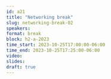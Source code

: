 ```yaml
---
id: a21
title: "Networking break"
slug: networking-break-02
speakers:
format: break
block: h2-a-2023
time_start: 2023-10-25T17:00:00-06:00
time_end: 2023-10-25T17:25:00-06:00
video:
slides:
draft: true
---
```


